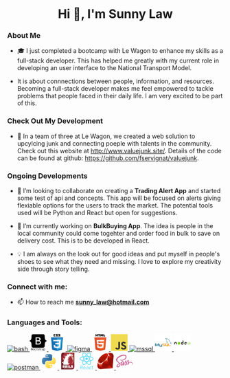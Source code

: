 <h1 align="center">Hi 👋, I'm Sunny Law</h1>
<h3 align="left">About Me</h3>

- :mortar_board: I just completed a bootcamp with Le Wagon to enhance my skills as a full-stack developer. This has helped me greatly with my current role in developing an user interface to the National Transport Model.

- It is about connnections between people, information, and resources. Becoming a full-stack developer makes me feel empowered to tackle problems that people faced in their daily life. I am very excited to be part of this.


<h3 align="left">Check Out My Development</h3>
<p align="left">
</p>

- 👯 In a team of three at Le Wagon, we created a web solution to upcylcing junk and connecting poeple with talents in the community. Check out this website at http://www.valuejunk.site/. Details of the code can be found at github: https://github.com/fservignat/valuejunk.

<h3 align="left">Ongoing Developments</h3>
<p align="left">
</p>

- 👯 I’m looking to collaborate on creating a **Trading Alert App** and started some test of api and concepts. This app will be focused on alerts giving flexiable options for the users to track the market. The potential tools used will be Python and React but open for suggestions.

- 🔭 I’m currently working on **BulkBuying App**. The idea is people in the local community could come togehter and order food in bulk to save on delivery cost. This is to be developed in React.

- :bulb: I am always on the look out for good ideas and put myself in people's shoes to see what they need and missing. I love to explore my creativity side through story telling.


<h3 align="left">Connect with me:</h3>
<p align="left">
</p>

- 📫 How to reach me **sunny_law@hotmail.com**

<h3 align="left">Languages and Tools:</h3>
<p align="left"> <a href="https://www.gnu.org/software/bash/" target="_blank" rel="noreferrer"> <img src="https://www.vectorlogo.zone/logos/gnu_bash/gnu_bash-icon.svg" alt="bash" width="40" height="40"/> </a> <a href="https://getbootstrap.com" target="_blank" rel="noreferrer"> <img src="https://raw.githubusercontent.com/devicons/devicon/master/icons/bootstrap/bootstrap-plain-wordmark.svg" alt="bootstrap" width="40" height="40"/> </a> <a href="https://www.w3schools.com/css/" target="_blank" rel="noreferrer"> <img src="https://raw.githubusercontent.com/devicons/devicon/master/icons/css3/css3-original-wordmark.svg" alt="css3" width="40" height="40"/> </a> <a href="https://www.figma.com/" target="_blank" rel="noreferrer"> <img src="https://www.vectorlogo.zone/logos/figma/figma-icon.svg" alt="figma" width="40" height="40"/> </a> <a href="https://www.w3.org/html/" target="_blank" rel="noreferrer"> <img src="https://raw.githubusercontent.com/devicons/devicon/master/icons/html5/html5-original-wordmark.svg" alt="html5" width="40" height="40"/> </a> <a href="https://developer.mozilla.org/en-US/docs/Web/JavaScript" target="_blank" rel="noreferrer"> <img src="https://raw.githubusercontent.com/devicons/devicon/master/icons/javascript/javascript-original.svg" alt="javascript" width="40" height="40"/> </a> <a href="https://www.microsoft.com/en-us/sql-server" target="_blank" rel="noreferrer"> <img src="https://www.svgrepo.com/show/303229/microsoft-sql-server-logo.svg" alt="mssql" width="40" height="40"/> </a> <a href="https://www.mysql.com/" target="_blank" rel="noreferrer"> <img src="https://raw.githubusercontent.com/devicons/devicon/master/icons/mysql/mysql-original-wordmark.svg" alt="mysql" width="40" height="40"/> </a> <a href="https://nodejs.org" target="_blank" rel="noreferrer"> <img src="https://raw.githubusercontent.com/devicons/devicon/master/icons/nodejs/nodejs-original-wordmark.svg" alt="nodejs" width="40" height="40"/> </a> <a href="https://postman.com" target="_blank" rel="noreferrer"> <img src="https://www.vectorlogo.zone/logos/getpostman/getpostman-icon.svg" alt="postman" width="40" height="40"/> </a> <a href="https://www.python.org" target="_blank" rel="noreferrer"> <img src="https://raw.githubusercontent.com/devicons/devicon/master/icons/python/python-original.svg" alt="python" width="40" height="40"/> </a> <a href="https://rubyonrails.org" target="_blank" rel="noreferrer"> <img src="https://raw.githubusercontent.com/devicons/devicon/master/icons/rails/rails-original-wordmark.svg" alt="rails" width="40" height="40"/> </a> <a href="https://reactjs.org/" target="_blank" rel="noreferrer"> <img src="https://raw.githubusercontent.com/devicons/devicon/master/icons/react/react-original-wordmark.svg" alt="react" width="40" height="40"/> </a> <a href="https://www.ruby-lang.org/en/" target="_blank" rel="noreferrer"> <img src="https://raw.githubusercontent.com/devicons/devicon/master/icons/ruby/ruby-original.svg" alt="ruby" width="40" height="40"/> </a> <a href="https://sass-lang.com" target="_blank" rel="noreferrer"> <img src="https://raw.githubusercontent.com/devicons/devicon/master/icons/sass/sass-original.svg" alt="sass" width="40" height="40"/> </a> </p>

